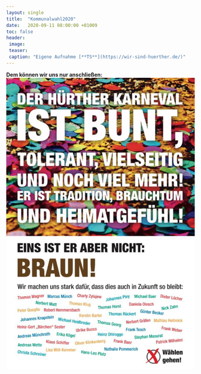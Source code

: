 ```yaml
---
layout: single
title:  "Kommunalwahl2020"
date:   2020-09-11 08:00:00 +01009
toc: false
header:
 image: 
 teaser: 
 caption: "Eigene Aufnahme [**TS**](https://wir-sind-huerther.de/)"
---
```


**Dem können wir uns nur anschließen:**
![Kommunalwahl](/assets/images/2020-09-11-wahlaufruf.png)

